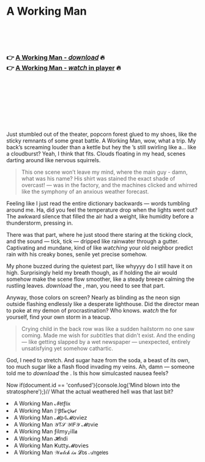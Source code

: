 <h1>A Working Man</h1>

<br><br><br>

<h3>👉 <a href="https://Rodneys-sticenminco1971.github.io/bmmdjaqzpg/">A Working Man - 𝘥𝘰𝘸𝘯𝘭𝘰𝘢𝘥</a> 🔥<br>
👉 <a href="https://Rodneys-sticenminco1971.github.io/bmmdjaqzpg/">A Working Man - 𝘸𝘢𝘵𝘤𝘩 in player</a> 🔥
</h3>



<br><br><br><br><br><br><br>


Just stumbled out of the theater, popcorn forest glued to my shoes, like the sticky remnants of some great battle. A Working Man, wow, what a trip. My back’s screaming louder than a kettle but hey the  ’s still swirling like a… like a cloudburst? Yeah, I think that fits. Clouds floating in my head, scenes darting around like nervous squirrels.

> This one scene won’t leave my mind, where the main guy - damn, what was his name? His shirt was stained the exact shade of overcast! — was in the factory, and the machines clicked and whirred like the symphony of an anxious weather forecast.

Feeling like I just read the entire dictionary backwards — words tumbling around me. Ha, did you feel the temperature drop when the lights went out? The awkward silence that filled the air had a weight, like humidity before a thunderstorm, pressing in.

There was that part, where he just stood there staring at the ticking clock, and the sound — tick, tick — dripped like rainwater through a gutter. Captivating and mundane, kind of like 𝘸𝘢𝘵𝘤𝘩𝘪𝘯𝘨 your old neighbor predict rain with his creaky bones, senile yet precise somehow.

My phone buzzed during the quietest part, like whyyyy do I still have it on high. Surprisingly held my breath though, as if holding the air would somehow make the scene flow smoother, like a steady breeze calming the rustling leaves. 𝘥𝘰𝘸𝘯𝘭𝘰𝘢𝘥 the  , man, you need to see that part.

Anyway, those colors on screen? Nearly as blinding as the neon sign outside flashing endlessly like a desperate lighthouse. Did the director mean to poke at my demon of procrastination? Who knows. 𝘸𝘢𝘵𝘤𝘩 the   for yourself, find your own storm in a teacup.

> Crying child in the back row was like a sudden hailstorm no one saw coming. Made me wish for 𝘴𝘶𝘣𝘵𝘪𝘵𝘭𝘦s that didn't exist. And the ending — like getting slapped by a wet newspaper — unexpected, entirely unsatisfying yet somehow cathartic.

God, I need to stretch. And sugar haze from the soda, a beast of its own, too much sugar like a flash flood invading my veins. Ah, damn — someone told me to 𝘥𝘰𝘸𝘯𝘭𝘰𝘢𝘥 the  . Is this how simulcasted nausea feels?

Now if(document.id == 'confused'){console.log('Mind blown into the stratosphere');}// What the actual weathered hell was that last bit?

<li>A Working Man 𝓝𝖾𝗍ƒ𝗅𝗂𝗑</li>
<li>A Working Man 𝙿Ꞵť𝗅𝓸ç𝗄𝓮𝗋</li>
<li>A Working Man 𝓜ρ𝟜𝓜𝗈ν𝗂𝖾𝗓</li>
<li>A Working Man 𝒴𝖳𝒮 𝒴𝖨𝖥𝒴 𝓜𝗈ν𝗂𝖾</li>
<li>A Working Man ƒ𝗂𝗅𝗆𝗒𝓏𝗂𝗅𝗅𝖆</li>
<li>A Working Man 𝓗𝗂𝗇ԁ𝗂</li>
<li>A Working Man Ҝ𝗎𝗍𝗍𝗒𝓜𝗈ν𝗂𝖾𝗌</li>
<li>A Working Man 𝒲𝒶𝓉𝒸𝒽 𝒾𝓃 𝓛𝗈𝗌 𝒜𝗇𝗀𝖾𝗅𝖾𝗌</li>
